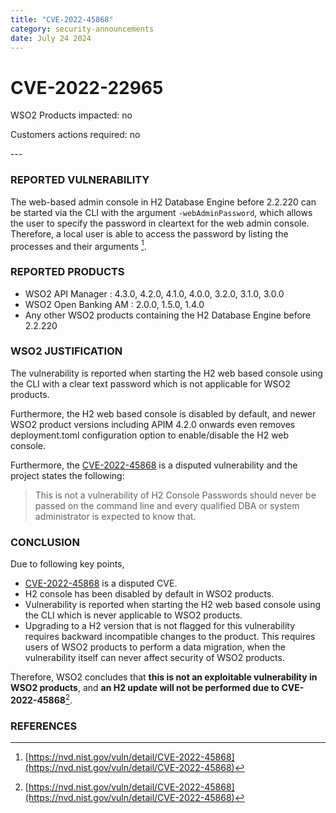 ```yaml
---
title: "CVE-2022-45868"
category: security-announcements
date: July 24 2024
---
```


# CVE-2022-22965

<p class="doc-info">WSO2 Products impacted: no</p>
<p class="doc-info">Customers actions required: no</p>
---

### REPORTED VULNERABILITY
The web-based admin console in H2 Database Engine before 2.2.220 can be started via the CLI with the argument `-webAdminPassword`, which allows the user to specify the password in cleartext for the web admin console. Therefore, a local user is able to access the password by listing the processes and their arguments [^1].

### REPORTED PRODUCTS
* WSO2 API Manager : 4.3.0, 4.2.0, 4.1.0, 4.0.0, 3.2.0, 3.1.0, 3.0.0
* WSO2 Open Banking AM : 2.0.0, 1.5.0, 1.4.0
* Any other WSO2 products containing the H2 Database Engine before 2.2.220


### WSO2 JUSTIFICATION
The vulnerability is reported when starting the H2 web based console using the CLI with a clear text password which is not applicable for WSO2 products.

Furthermore, the H2 web based console is disabled by default, and newer WSO2 product versions including APIM 4.2.0 onwards even removes deployment.toml configuration option to enable/disable the H2 web console. 

Furthermore, the [CVE-2022-45868](https://nvd.nist.gov/vuln/detail/CVE-2022-45868) is a disputed vulnerability and the project states the following: 
> This is not a vulnerability of H2 Console Passwords should never be passed on the command line and every qualified DBA or system administrator is expected to know that.

### CONCLUSION
Due to following key points,
* [CVE-2022-45868](https://nvd.nist.gov/vuln/detail/CVE-2022-45868) is a disputed CVE.
* H2 console has been disabled by default in WSO2 products.
* Vulnerability is reported when starting the H2 web based console using the CLI which is never applicable to WSO2 products.
* Upgrading to a H2 version that is not flagged for this vulnerability requires backward incompatible changes to the product. This requires users of WSO2 products to perform a data migration, when the vulnerability itself can never affect security of WSO2 products.

Therefore, WSO2 concludes that **this is not an exploitable vulnerability in WSO2 products**, and **an H2 update will not be performed due to CVE-2022-45868**[^1].

### REFERENCES
[^1]: [https://nvd.nist.gov/vuln/detail/CVE-2022-45868](https://nvd.nist.gov/vuln/detail/CVE-2022-45868)